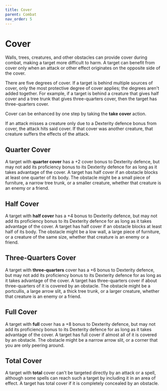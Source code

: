 ```yaml
---
title: Cover
parent: Combat
nav_order: 5
---
```


# Cover
Walls, trees, creatures, and other obstacles can provide cover during combat, making a target more difficult to harm. A target can benefit from cover only when an attack or other effect originates on the opposite side of the cover.

There are five degrees of cover. If a target is behind multiple sources of cover, only the most protective degree of cover applies; the degrees aren't added together. For example, if a target is behind a creature that gives half cover and a tree trunk that gives three-quarters cover, then the target has three-quarters cover.

Cover can be enhanced by one step by taking the **take cover** action.

If an attack misses a creature only due to a Dexterity defence bonus from cover, the attack hits said cover. If that cover was another creature, that creature suffers the effects of the attack.

## Quarter Cover
A target with **quarter cover** has a +2 cover bonus to Dexterity defence, but may not add its proficiency bonus to its Dexterity defence for as long as it takes advantage of the cover. A target has half cover if an obstacle blocks at least one quarter of its body. The obstacle might be a small piece of furniture, a narrow tree trunk, or a smaller creature, whether that creature is an enemy or a friend.

## Half Cover
A target with **half cover** has a +4 bonus to Dexterity defence, but may not add its proficiency bonus to its Dexterity defence for as long as it takes advantage of the cover. A target has half cover if an obstacle blocks at least half of its body. The obstacle might be a low wall, a large piece of furniture, or a creature of the same size, whether that creature is an enemy or a friend.

## Three-Quarters Cover
A target with **three-quarters** cover has a +6 bonus to Dexterity defence, but may not add its proficiency bonus to its Dexterity defence for as long as it takes advantage of the cover. A target has three-quarters cover if about three-quarters of it is covered by an obstacle. The obstacle might be a portcullis, a large arrow slit, a thick tree trunk, or a larger creature, whether that creature is an enemy or a friend.

## Full Cover
A target with **full** cover has a +8 bonus to Dexterity defence, but may not add its proficiency bonus to its Dexterity defence for as long as it takes advantage of the cover. A target has full cover if almost all of it is covered by an obstacle. The obstacle might be a narrow arrow slit, or a corner that you are only peering around.

## Total Cover
A target with **total** cover can't be targeted directly by an attack or a spell, although some spells can reach such a target by including it in an area of effect. A target has total cover if it is completely concealed by an obstacle.

